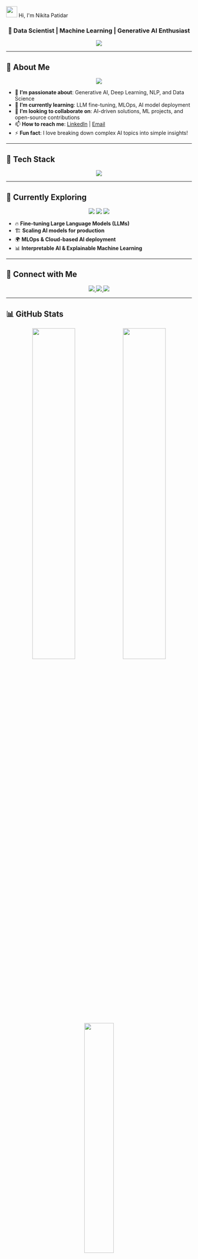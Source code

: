 # <h1 align="center"> 
  <img src="https://media.giphy.com/media/hvRJCLFzcasrR4ia7z/giphy.gif" width="30px"/>
  Hi, I'm Nikita Patidar 
</h1>

<h3 align="center">🚀 Data Scientist | Machine Learning | Generative AI Enthusiast</h3>

<!-- Typing Animation -->
<p align="center"> 
  <img src="https://readme-typing-svg.herokuapp.com?font=Poppins&weight=600&size=22&pause=1000&color=FFA500&center=true&vCenter=true&width=650&lines=📊+Data+Scientist+|+Gen+AI+|+ML+|+NLP;🧠+Passionate+about+AI,+Deep+Learning+&+Analytics;🚀+Building+Scalable+AI+Solutions+for+Real-World+Impact!" />
</p>

---

## 👋 About Me
<p align="center">
  <img src="https://img.shields.io/badge/Pronouns-She/Her-%23FF69B4?style=for-the-badge" />
</p>

- 👀 **I’m passionate about**: Generative AI, Deep Learning, NLP, and Data Science  
- 🌱 **I’m currently learning**: LLM fine-tuning, MLOps, AI model deployment  
- 💞️ **I’m looking to collaborate on**: AI-driven solutions, ML projects, and open-source contributions  
- 📫 **How to reach me**: [LinkedIn](https://linkedin.com/in/yourname) | [Email](mailto:your.email@gmail.com)  
- ⚡ **Fun fact**: I love breaking down complex AI topics into simple insights!

---

## 🚀 Tech Stack
<p align="center">
  <img src="https://skillicons.dev/icons?i=python,tensorflow,pytorch,scikit-learn,fastapi,postgresql,mongodb,aws,azure,git,github,docker,kubernetes,jupyter,vscode" />
</p>

---

## 🌱 Currently Exploring
<p align="center">
  <img src="https://img.shields.io/badge/Fine_tuning-LLMs-orange?style=for-the-badge" />
  <img src="https://img.shields.io/badge/MLOps-%2333cc33?style=for-the-badge" />
  <img src="https://img.shields.io/badge/Interpretable_AI-%23FFD700?style=for-the-badge" />
</p>

- 🔥 **Fine-tuning Large Language Models (LLMs)**
- 🏗️ **Scaling AI models for production**
- 🌍 **MLOps & Cloud-based AI deployment**
- 📊 **Interpretable AI & Explainable Machine Learning**

---

## 🔗 Connect with Me
<p align="center">
  <a href="https://linkedin.com/in/yourname" target="_blank"> 
    <img src="https://img.shields.io/badge/LinkedIn-%230077B5.svg?style=for-the-badge&logo=linkedin&logoColor=white" />
  </a> 
  <a href="mailto:your.email@gmail.com"> 
    <img src="https://img.shields.io/badge/Gmail-D14836?style=for-the-badge&logo=gmail&logoColor=white" />
  </a> 
  <a href="https://twitter.com/yourhandle" target="_blank"> 
    <img src="https://img.shields.io/badge/Twitter-%231DA1F2.svg?style=for-the-badge&logo=twitter&logoColor=white" />
  </a>
</p>

---

## 📊 GitHub Stats
<p align="center">
  <img src="https://github-readme-stats.vercel.app/api?username=patidarnikita183&show_icons=true&theme=dark&count_private=true&hide_border=true&bg_color=0d1117&text_color=ffffff" width="48%" /> 
  <img src="https://streak-stats.demolab.com?user=nikitapatidar957&theme=dark&hide_border=true&bg_color=0d1117&text_color=ffffff" width="48%" />
</p>

<p align="center">
  <img src="https://github-readme-stats.vercel.app/api/top-langs/?username=patidarnikita183&layout=compact&theme=dark&hide_border=true&bg_color=0d1117&text_color=ffffff" width="40%" />
</p>

---

## 🏆 GitHub Achievements
<p align="center"> 
  <img src="https://github-profile-trophy.vercel.app/?username=nikitapatidar957&theme=dracula&no-frame=true&no-bg=true&margin-w=15" />
</p>

---

## 🖥️ Latest AI & ML Projects

### 1. 🤖 **LLM-Based Chatbot** (Python, OpenAI API)
- Fine-tuned GPT for personalized responses.

### 2. 📉 **Stock Price Prediction** (Time Series, LSTM, TensorFlow)
- Deep Learning for financial forecasting using LSTM models.

### 3. 🧠 **AI-Powered Resume Screener** (NLP, Transformers)
- Automated resume ranking system using NLP and transformers.

### 4. 🔎 **Fake News Detection** (NLP, BERT)
- Text classification using BERT to detect fake news.

---

## 🐍 Animated Contribution Snake
<p align="center"> 
  <img src="https://github.com/nikitapatidar957/nikitapatidar957/raw/output/github-contribution-grid-snake.svg" />
</p>

---

✨ **Designed & Built with ❤️ by Nikita Patidar** ✨
